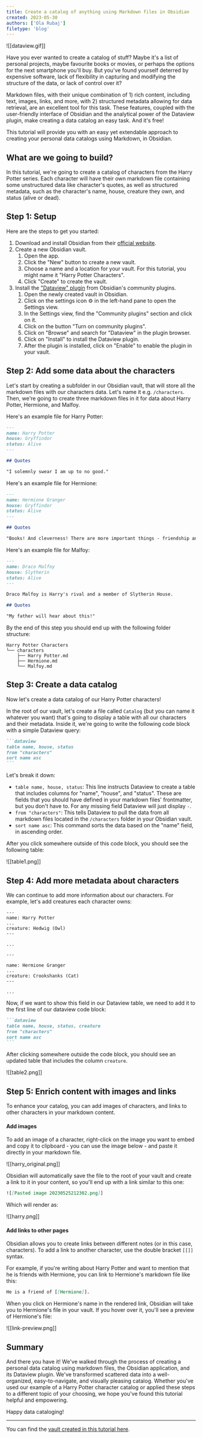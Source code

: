 ```yaml
---
title: Create a catalog of anything using Markdown files in Obsidian
created: 2023-05-30
authors: ['Ola Rubaj']
filetype: 'blog'
---
```


![[dataview.gif]]

Have you ever wanted to create a catalog of stuff? Maybe it's a list of personal projects, maybe favourite books or movies, or perhaps the options for the next smartphone you'll buy. But you've found yourself deterred by expensive software, lack of flexibility in capturing and modifying the structure of the data, or lack of control over it?

Markdown files, with their unique combination of 1) rich content, including text, images, links, and more, with 2) structured metadata allowing for data retrieval, are an excellent tool for this task. These features, coupled with the user-friendly interface of Obsidian and the analytical power of the Dataview plugin, make creating a data catalog an easy task. And it's free!

This tutorial will provide you with an easy yet extendable approach to creating your personal data catalogs using Markdown, in Obsidian.

## What are we going to build?

In this tutorial, we're going to create a catalog of characters from the Harry Potter series. Each character will have their own markdown file containing some unstructured data like character's quotes, as well as structured metadata, such as the character's name, house, creature they own, and status (alive or dead).

## Step 1: Setup

Here are the steps to get you started:

1. Download and install Obsidian from their [official website](https://obsidian.md/).
2. Create a new Obsidian vault.
   1. Open the app.
   2. Click the "New" button to create a new vault.
   3. Choose a name and a location for your vault. For this tutorial, you might name it "Harry Potter Characters".
   4. Click "Create" to create the vault.
3. Install the ["Dataview" plugin](https://github.com/blacksmithgu/obsidian-dataview) from Obsidian's community plugins.
   1. Open the newly created vault in Obsidian.
   2. Click on the settings icon ⚙️ in the left-hand pane to open the Settings view.
   3. In the Settings view, find the "Community plugins" section and click on it.
   4. Click on the button "Turn on community plugins".
   5. Click on "Browse" and search for "Dataview" in the plugin browser.
   6. Click on "Install" to install the Dataview plugin.
   7. After the plugin is installed, click on "Enable" to enable the plugin in your vault.

## Step 2: Add some data about the characters

Let's start by creating a subfolder in our Obsidian vault, that will store all the markdown files with our characters data. Let's name it e.g. `/characters`. Then, we're going to create three markdown files in it for data about Harry Potter, Hermione, and Malfoy.

Here's an example file for Harry Potter:

```md
---
name: Harry Potter
house: Gryffindor
status: Alive
---

## Quotes

"I solemnly swear I am up to no good."
```

Here's an example file for Hermione:

```md
---
name: Hermione Granger
house: Gryffindor
status: Alive
---

## Quotes

"Books! And cleverness! There are more important things - friendship and bravery."
```

Here's an example file for Malfoy:

```md
---
name: Draco Malfoy
house: Slytherin
status: Alive
---

Draco Malfoy is Harry's rival and a member of Slytherin House.

## Quotes

"My father will hear about this!"
```

By the end of this step you should end up with the following folder structure:

```
Harry Potter Characters
└── characters
    ├── Harry Potter.md
    ├── Hermione.md
    └── Malfoy.md
```

## Step 3: Create a data catalog

Now let's create a data catalog of our Harry Potter characters!

In the root of our vault, let's create a file called `Catalog` (but you can name it whatever you want) that's going to display a table with all our characters and their metadata. Inside it, we're going to write the following code block with a simple Dataview query:

````md
```dataview
table name, house, status
from "characters"
sort name asc
```
````

Let's break it down:

- `table name, house, status`: This line instructs Dataview to create a table that includes columns for "name", "house", and "status". These are fields that you should have defined in your markdown files' frontmatter, but you don't have to. For any missing field Dataview will just display `-`.
- `from "characters"`: This tells Dataview to pull the data from all markdown files located in the `/characters` folder in your Obsidian vault.
- `sort name asc`: This command sorts the data based on the "name" field, in ascending order.

After you click somewhere outside of this code block, you should see the following table:

![[table1.png]]

## Step 4: Add more metadata about characters

We can continue to add more information about our characters. For example, let's add creatures each character owns:

```md=
---
name: Harry Potter
...
creature: Hedwig (Owl)
---

...

---

name: Hermione Granger
...
creature: Crookshanks (Cat)
---

...

```

Now, if we want to show this field in our Dataview table, we need to add it to the first line of our dataview code block:

````md
```dataview
table name, house, status, creature
from "characters"
sort name asc
```
````

After clicking somewhere outside the code block, you should see an updated table that includes the column `creature`.

![[table2.png]]

## Step 5: Enrich content with images and links

To enhance your catalog, you can add images of characters, and links to other characters in your markdown content.

#### Add images

To add an image of a character, right-click on the image you want to embed and copy it to clipboard - you can use the image below - and paste it directly in your markdown file.

![[harry_original.png]]

Obsidian will automatically save the file to the root of your vault and create a link to it in your content, so you'll end up with a link similar to this one:

```md
![[Pasted image 20230525212302.png]]
```

Which will render as:

![[harry.png]]

#### Add links to other pages

Obsidian allows you to create links between different notes (or in this case, characters). To add a link to another character, use the double bracket `[[]]` syntax.

For example, if you're writing about Harry Potter and want to mention that he is friends with Hermione, you can link to Hermione's markdown file like this:

```md
He is a friend of [[Hermione]].
```

When you click on Hermione's name in the rendered link, Obsidian will take you to Hermione's file in your vault. If you hover over it, you'll see a preview of Hermione's file:

![[link-preview.png]]

## Summary

And there you have it! We've walked through the process of creating a personal data catalog using markdown files, the Obsidian application, and its Dataview plugin. We've transformed scattered data into a well-organized, easy-to-navigate, and visually pleasing catalog. Whether you've used our example of a Harry Potter character catalog or applied these steps to a different topic of your choosing, we hope you've found this tutorial helpful and empowering.

Happy data cataloging!

---

You can find the [vault created in this tutorial here](https://github.com/datopian/markdowndb/tree/main/examples/obsidian-dataview).
